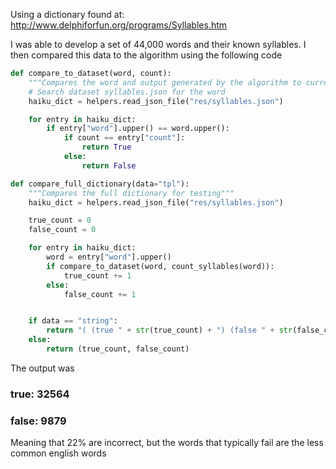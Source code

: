 Using a dictionary found at: http://www.delphiforfun.org/programs/Syllables.htm

I was able to develop a set of 44,000 words and their known syllables. I then compared this data to the algorithm using the following code

```python
def compare_to_dataset(word, count):
    """Compares the word and output generated by the algorithm to currently existing database"""
    # Search dataset syllables.json for the word
    haiku_dict = helpers.read_json_file("res/syllables.json")

    for entry in haiku_dict:
        if entry["word"].upper() == word.upper():
            if count == entry["count"]:
                return True
            else:
                return False

def compare_full_dictionary(data="tpl"):
    """Compares the full dictionary for testing"""
    haiku_dict = helpers.read_json_file("res/syllables.json")

    true_count = 0
    false_count = 0

    for entry in haiku_dict:
        word = entry["word"].upper()
        if compare_to_dataset(word, count_syllables(word)):
            true_count += 1
        else:
            false_count += 1


    if data == "string":
        return "( (true " + str(true_count) + ") (false " + str(false_count) + ") )"
    else:
        return (true_count, false_count)
```

The output was

### true: 32564
### false: 9879

Meaning that 22% are incorrect, but the words that typically fail are the less common english words 

